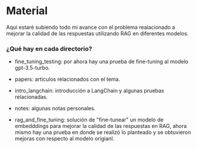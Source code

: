 # Material

Aquí estaré subiendo todo mi avance con el problema realacionado a mejorar la calidad de las respuestas utilizando RAG en diferentes modelos.

### ¿Qué hay en cada directorio?

* fine_tuning_testing: por ahora hay una prueba de fine-tuning al modelo gpt-3.5-turbo.

* papers: articulos relacionados con el tema.

* intro_langchain: introducción a LangChain y algunas pruebas relacionadas.

* notes: algunas notas personales.

* rag_and_fine_tuning: solución de "fine-tunear" un modelo de embedddings para mejorar la calidad de las respuestas en RAG, ahora mismo hay una prueba en donde se realizó lo planteado y se obtuvieron mejoras con respecto al modelo origianl.